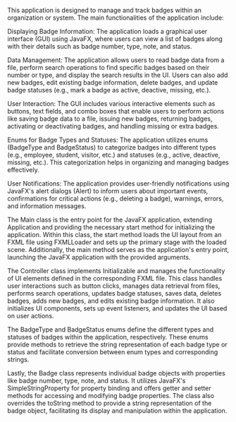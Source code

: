 This application is designed to manage and track badges within an organization or system. The main functionalities of the application include:

Displaying Badge Information: The application loads a graphical user interface (GUI) using JavaFX, where users can view a list of badges along with their details such as badge number, type, note, and status.

Data Management: The application allows users to read badge data from a file, perform search operations to find specific badges based on their number or type, and display the search results in the UI. Users can also add new badges, edit existing badge information, delete badges, and update badge statuses (e.g., mark a badge as active, deactive, missing, etc.).

User Interaction: The GUI includes various interactive elements such as buttons, text fields, and combo boxes that enable users to perform actions like saving badge data to a file, issuing new badges, returning badges, activating or deactivating badges, and handling missing or extra badges.

Enums for Badge Types and Statuses: The application utilizes enums (BadgeType and BadgeStatus) to categorize badges into different types (e.g., employee, student, visitor, etc.) and statuses (e.g., active, deactive, missing, etc.). This categorization helps in organizing and managing badges effectively.

User Notifications: The application provides user-friendly notifications using JavaFX's alert dialogs (Alert) to inform users about important events, confirmations for critical actions (e.g., deleting a badge), warnings, errors, and information messages.

The Main class is the entry point for the JavaFX application, extending Application and providing the necessary start method for initializing the application. Within this class, the start method loads the UI layout from an FXML file using FXMLLoader and sets up the primary stage with the loaded scene. Additionally, the main method serves as the application's entry point, launching the JavaFX application with the provided arguments.

The Controller class implements Initializable and manages the functionality of UI elements defined in the corresponding FXML file. This class handles user interactions such as button clicks, manages data retrieval from files, performs search operations, updates badge statuses, saves data, deletes badges, adds new badges, and edits existing badge information. It also initializes UI components, sets up event listeners, and updates the UI based on user actions.

The BadgeType and BadgeStatus enums define the different types and statuses of badges within the application, respectively. These enums provide methods to retrieve the string representation of each badge type or status and facilitate conversion between enum types and corresponding strings.

Lastly, the Badge class represents individual badge objects with properties like badge number, type, note, and status. It utilizes JavaFX's SimpleStringProperty for property binding and offers getter and setter methods for accessing and modifying badge properties. The class also overrides the toString method to provide a string representation of the badge object, facilitating its display and manipulation within the application.
